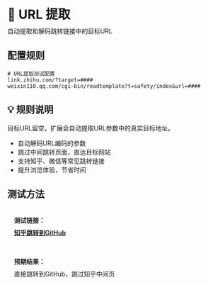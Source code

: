 # 🔗 URL 提取
<p class="description">自动提取和解码跳转链接中的目标URL</p>

## 配置规则

```
# URL提取测试配置
link.zhihu.com/?target=####
weixin110.qq.com/cgi-bin/readtemplate?t=safety/index&url=####
```

## 💡 规则说明
目标URL留空，扩展会自动提取URL参数中的真实目标地址。

- 自动解码URL编码的参数
- 跳过中间跳转页面，直达目标网站
- 支持知乎、微信等常见跳转链接
- 提升浏览体验，节省时间

## 测试方法

<div class="test-links">
  <div class="test-link">
    <strong>测试链接：</strong>
    <a href="https://link.zhihu.com/?target=https%3A//www.github.com" target="_blank">知乎跳转到GitHub</a>
  </div>
  <div class="test-link">
    <strong>预期结果：</strong>
    <span>直接跳转到GitHub，跳过知乎中间页</span>
  </div>
</div>

<style>
.description {
  color: var(--vp-c-text-2);
  margin-top: -10px;
  margin-bottom: 20px;
}
.test-links {
  display: flex;
  flex-direction: column;
  gap: 15px;
  margin-top: 20px;
}
.test-link {
  background: var(--vp-c-bg-soft);
  padding: 15px;
  border-radius: 10px;
  border: 1px solid var(--vp-c-divider);
}
.test-link strong {
  color: var(--vp-c-brand-1);
  display: block;
  margin-bottom: 8px;
}
.test-link code {
  background: var(--vp-c-code-bg);
  padding: 2px 6px;
  border-radius: 4px;
  font-size: 0.9em;
  color: var(--vp-c-code);
}
.test-link a {
  font-weight: 600;
  word-break: break-all;
}
</style> 